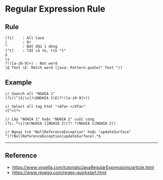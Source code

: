 # Regular Expression Rule

## Rule

```
(?i)    : All Case
|       : Or
^       : Bắt đầu 1 dòng
[^t]    : Tất cả từ, trừ "t" 
$
\s
?!([a-z0-9]+) : Not word
\Q Text \E: Match word (java: Pattern.quote(" Text "))
```

## Example

```
// Search all "NGHIA 1"
(?i)(^|$|\s|)\QNGHIA 1\E(?!([a-z0-9]+))  

// Select all tag html "<dfa> </dfa>"
<[^>]*>    

// Lấy "NGHIA 1" hoặc "NGHIA 2" cuối cùng
(?s:.*\s)\K(NGHIA 1|NGHIA 2)(?!.*(NGHIA 1|NGHIA 2)) 

// Ngoại trừ "NullReferenceException" hoặc "updateSurface"
^(?!NullReferenceException|updateSurface).*$
```

---

## Reference

- <https://www.vogella.com/tutorials/JavaRegularExpressions/article.html>
- <https://www.rexegg.com/regex-quickstart.html>
